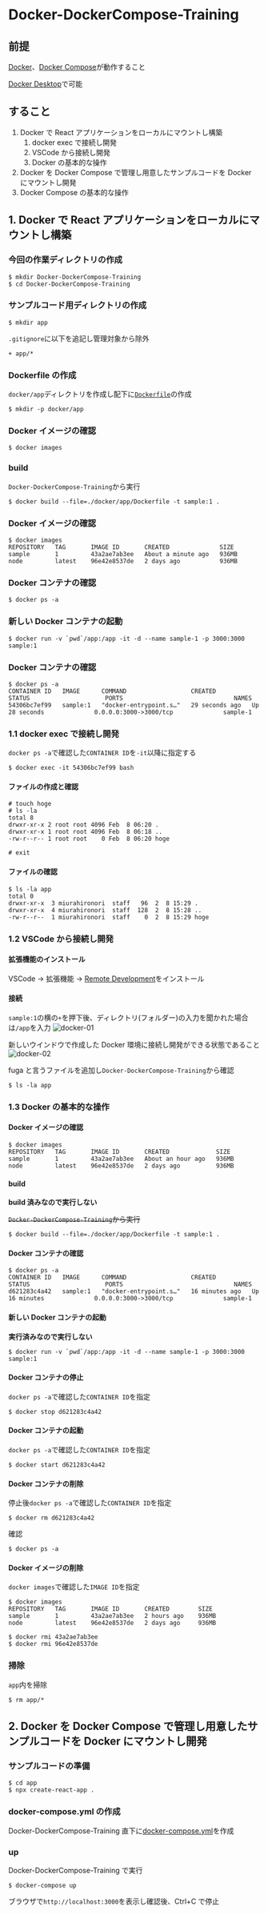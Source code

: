 # Docker-DockerCompose-Training

## 前提

[Docker](https://www.docker.com/)、[Docker Compose](https://docs.docker.com/compose/)が動作すること

[Docker Desktop](https://www.docker.com/get-started)で可能

## すること

1. Docker で React アプリケーションをローカルにマウントし構築
   1. docker exec で接続し開発
   1. VSCode から接続し開発
   1. Docker の基本的な操作
1. Docker を Docker Compose で管理し用意したサンプルコードを Docker にマウントし開発
1. Docker Compose の基本的な操作

## 1. Docker で React アプリケーションをローカルにマウントし構築

### 今回の作業ディレクトリの作成

```
$ mkdir Docker-DockerCompose-Training
$ cd Docker-DockerCompose-Training
```

### サンプルコード用ディレクトリの作成

```
$ mkdir app
```

`.gitignore`に以下を追記し管理対象から除外

```
+ app/*
```

### Dockerfile の作成

`docker/app`ディレクトリを作成し配下に[`Dockerfile`](./docker/app/Dockerfile)の作成

```
$ mkdir -p docker/app
```

### Docker イメージの確認

```
$ docker images
```

### build

`Docker-DockerCompose-Training`から実行

```
$ docker build --file=./docker/app/Dockerfile -t sample:1 .
```

### Docker イメージの確認

```
$ docker images
REPOSITORY   TAG       IMAGE ID       CREATED              SIZE
sample       1         43a2ae7ab3ee   About a minute ago   936MB
node         latest    96e42e8537de   2 days ago           936MB
```

### Docker コンテナの確認

```
$ docker ps -a
```

### 新しい Docker コンテナの起動

```
$ docker run -v `pwd`/app:/app -it -d --name sample-1 -p 3000:3000 sample:1
```

### Docker コンテナの確認

```
$ docker ps -a
CONTAINER ID   IMAGE      COMMAND                  CREATED          STATUS                     PORTS                               NAMES
54306bc7ef99   sample:1   "docker-entrypoint.s…"   29 seconds ago   Up 28 seconds              0.0.0.0:3000->3000/tcp              sample-1
```

### 1.1 docker exec で接続し開発

`docker ps -a`で確認した`CONTAINER ID`を`-it`以降に指定する

```
$ docker exec -it 54306bc7ef99 bash
```

#### ファイルの作成と確認

```
# touch hoge
# ls -la
total 8
drwxr-xr-x 2 root root 4096 Feb  8 06:20 .
drwxr-xr-x 1 root root 4096 Feb  8 06:18 ..
-rw-r--r-- 1 root root    0 Feb  8 06:20 hoge

# exit
```

#### ファイルの確認

```
$ ls -la app
total 0
drwxr-xr-x  3 miurahironori  staff   96  2  8 15:29 .
drwxr-xr-x  4 miurahironori  staff  128  2  8 15:28 ..
-rw-r--r--  1 miurahironori  staff    0  2  8 15:29 hoge
```

### 1.2 VSCode から接続し開発

#### 拡張機能のインストール

VSCode -> 拡張機能 -> [Remote Development](https://marketplace.visualstudio.com/items?itemName=ms-vscode-remote.vscode-remote-extensionpack)をインストール

#### 接続

`sample:1`の横の`+`を押下後、ディレクトリ(フォルダー)の入力を聞かれた場合は`/app`を入力
![docker-01](./images/docker-01.png)

新しいウインドウで作成した Docker 環境に接続し開発ができる状態であること
![docker-02](./images/docker-02.png)

fuga と言うファイルを追加し`Docker-DockerCompose-Training`から確認

```
$ ls -la app
```

### 1.3 Docker の基本的な操作

#### Docker イメージの確認

```
$ docker images
REPOSITORY   TAG       IMAGE ID       CREATED             SIZE
sample       1         43a2ae7ab3ee   About an hour ago   936MB
node         latest    96e42e8537de   2 days ago          936MB
```

#### build

**build 済みなので実行しない**

~~`Docker-DockerCompose-Training`から実行~~

```
$ docker build --file=./docker/app/Dockerfile -t sample:1 .
```

#### Docker コンテナの確認

```
$ docker ps -a
CONTAINER ID   IMAGE      COMMAND                  CREATED          STATUS                     PORTS                               NAMES
d621283c4a42   sample:1   "docker-entrypoint.s…"   16 minutes ago   Up 16 minutes              0.0.0.0:3000->3000/tcp              sample-1
```

#### 新しい Docker コンテナの起動

**実行済みなので実行しない**

```
$ docker run -v `pwd`/app:/app -it -d --name sample-1 -p 3000:3000 sample:1
```

#### Docker コンテナの停止

`docker ps -a`で確認した`CONTAINER ID`を指定

```
$ docker stop d621283c4a42
```

#### Docker コンテナの起動

`docker ps -a`で確認した`CONTAINER ID`を指定

```
$ docker start d621283c4a42
```

#### Docker コンテナの削除

停止後`docker ps -a`で確認した`CONTAINER ID`を指定

```
$ docker rm d621283c4a42
```

確認

```
$ docker ps -a
```

#### Docker イメージの削除

`docker images`で確認した`IMAGE ID`を指定

```
$ docker images
REPOSITORY   TAG       IMAGE ID       CREATED        SIZE
sample       1         43a2ae7ab3ee   2 hours ago    936MB
node         latest    96e42e8537de   2 days ago     936MB

$ docker rmi 43a2ae7ab3ee
$ docker rmi 96e42e8537de
```

### 掃除

`app`内を掃除

```
$ rm app/*
```

## 2. Docker を Docker Compose で管理し用意したサンプルコードを Docker にマウントし開発

### サンプルコードの準備

```
$ cd app
$ npx create-react-app .
```

### docker-compose.yml の作成

Docker-DockerCompose-Training 直下に[docker-compose.yml](./docker-compose.yml)を作成

### up

Docker-DockerCompose-Training で実行

```
$ docker-compose up
```

ブラウザで`http://localhost:3000`を表示し確認後、Ctrl+C で停止
